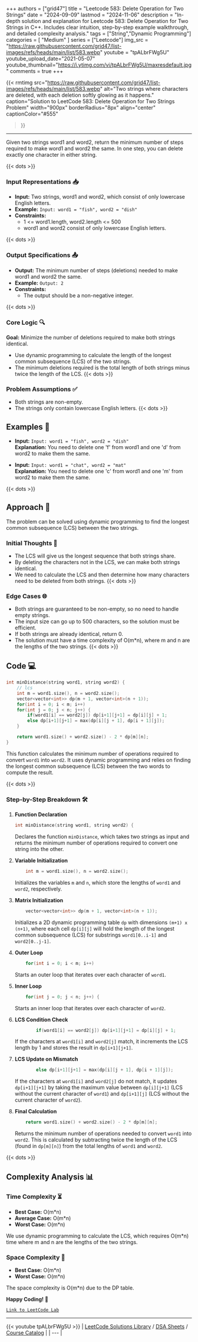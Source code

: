 
+++
authors = ["grid47"]
title = "Leetcode 583: Delete Operation for Two Strings"
date = "2024-09-09"
lastmod = "2024-11-06"
description = "In-depth solution and explanation for Leetcode 583: Delete Operation for Two Strings in C++. Includes clear intuition, step-by-step example walkthrough, and detailed complexity analysis."
tags = ["String","Dynamic Programming"]
categories = [
    "Medium"
]
series = ["Leetcode"]
img_src = "https://raw.githubusercontent.com/grid47/list-images/refs/heads/main/list/583.webp"
youtube = "tpALbrFWg5U"
youtube_upload_date="2021-05-07"
youtube_thumbnail="https://i.ytimg.com/vi/tpALbrFWg5U/maxresdefault.jpg"
comments = true
+++


{{< rmtimg 
    src="https://raw.githubusercontent.com/grid47/list-images/refs/heads/main/list/583.webp" 
    alt="Two strings where characters are deleted, with each deletion softly glowing as it happens."
    caption="Solution to LeetCode 583: Delete Operation for Two Strings Problem"
    width="900px"
    borderRadius="8px"
    align="center" 
    captionColor="#555"
>}}
---
Given two strings word1 and word2, return the minimum number of steps required to make word1 and word2 the same. In one step, you can delete exactly one character in either string.
<!--more-->
{{< dots >}}
### Input Representations 📥
- **Input:** Two strings, word1 and word2, which consist of only lowercase English letters.
- **Example:** `Input: word1 = "fish", word2 = "dish"`
- **Constraints:**
	- 1 <= word1.length, word2.length <= 500
	- word1 and word2 consist of only lowercase English letters.

{{< dots >}}
### Output Specifications 📤
- **Output:** The minimum number of steps (deletions) needed to make word1 and word2 the same.
- **Example:** `Output: 2`
- **Constraints:**
	- The output should be a non-negative integer.

{{< dots >}}
### Core Logic 🔍
**Goal:** Minimize the number of deletions required to make both strings identical.

- Use dynamic programming to calculate the length of the longest common subsequence (LCS) of the two strings.
- The minimum deletions required is the total length of both strings minus twice the length of the LCS.
{{< dots >}}
### Problem Assumptions ✅
- Both strings are non-empty.
- The strings only contain lowercase English letters.
{{< dots >}}
## Examples 🧩
- **Input:** `Input: word1 = "fish", word2 = "dish"`  \
  **Explanation:** You need to delete one 'f' from word1 and one 'd' from word2 to make them the same.

- **Input:** `Input: word1 = "chat", word2 = "mat"`  \
  **Explanation:** You need to delete one 'c' from word1 and one 'm' from word2 to make them the same.

{{< dots >}}
## Approach 🚀
The problem can be solved using dynamic programming to find the longest common subsequence (LCS) between the two strings.

### Initial Thoughts 💭
- The LCS will give us the longest sequence that both strings share.
- By deleting the characters not in the LCS, we can make both strings identical.
- We need to calculate the LCS and then determine how many characters need to be deleted from both strings.
{{< dots >}}
### Edge Cases 🌐
- Both strings are guaranteed to be non-empty, so no need to handle empty strings.
- The input size can go up to 500 characters, so the solution must be efficient.
- If both strings are already identical, return 0.
- The solution must have a time complexity of O(m*n), where m and n are the lengths of the two strings.
{{< dots >}}
## Code 💻
```cpp
int minDistance(string word1, string word2) {
    // lcs
    int m = word1.size(), n = word2.size();
    vector<vector<int>> dp(m + 1, vector<int>(n + 1));
    for(int i = 0; i < m; i++)
    for(int j = 0; j < n; j++) {
        if(word1[i] == word2[j]) dp[i+1][j+1] = dp[i][j] + 1;
        else dp[i+1][j+1] = max(dp[i][j + 1], dp[i + 1][j]);
    }

    return word1.size() + word2.size() - 2 * dp[m][n];
}
```

This function calculates the minimum number of operations required to convert `word1` into `word2`. It uses dynamic programming and relies on finding the longest common subsequence (LCS) between the two words to compute the result.

{{< dots >}}
### Step-by-Step Breakdown 🛠️
1. **Function Declaration**
	```cpp
	int minDistance(string word1, string word2) {
	```
	Declares the function `minDistance`, which takes two strings as input and returns the minimum number of operations required to convert one string into the other.

2. **Variable Initialization**
	```cpp
	    int m = word1.size(), n = word2.size();
	```
	Initializes the variables `m` and `n`, which store the lengths of `word1` and `word2`, respectively.

3. **Matrix Initialization**
	```cpp
	    vector<vector<int>> dp(m + 1, vector<int>(n + 1));
	```
	Initializes a 2D dynamic programming table `dp` with dimensions `(m+1) x (n+1)`, where each cell `dp[i][j]` will hold the length of the longest common subsequence (LCS) for substrings `word1[0..i-1]` and `word2[0..j-1]`.

4. **Outer Loop**
	```cpp
	    for(int i = 0; i < m; i++)
	```
	Starts an outer loop that iterates over each character of `word1`.

5. **Inner Loop**
	```cpp
	    for(int j = 0; j < n; j++) {
	```
	Starts an inner loop that iterates over each character of `word2`.

6. **LCS Condition Check**
	```cpp
	        if(word1[i] == word2[j]) dp[i+1][j+1] = dp[i][j] + 1;
	```
	If the characters at `word1[i]` and `word2[j]` match, it increments the LCS length by 1 and stores the result in `dp[i+1][j+1]`.

7. **LCS Update on Mismatch**
	```cpp
	        else dp[i+1][j+1] = max(dp[i][j + 1], dp[i + 1][j]);
	```
	If the characters at `word1[i]` and `word2[j]` do not match, it updates `dp[i+1][j+1]` by taking the maximum value between `dp[i][j+1]` (LCS without the current character of `word1`) and `dp[i+1][j]` (LCS without the current character of `word2`).

8. **Final Calculation**
	```cpp
	    return word1.size() + word2.size() - 2 * dp[m][n];
	```
	Returns the minimum number of operations needed to convert `word1` into `word2`. This is calculated by subtracting twice the length of the LCS (found in `dp[m][n]`) from the total lengths of `word1` and `word2`.

{{< dots >}}
## Complexity Analysis 📊
### Time Complexity ⏳
- **Best Case:** O(m*n)
- **Average Case:** O(m*n)
- **Worst Case:** O(m*n)

We use dynamic programming to calculate the LCS, which requires O(m*n) time where m and n are the lengths of the two strings.

### Space Complexity 💾
- **Best Case:** O(m*n)
- **Worst Case:** O(m*n)

The space complexity is O(m*n) due to the DP table.

**Happy Coding! 🎉**


[`Link to LeetCode Lab`](https://leetcode.com/problems/delete-operation-for-two-strings/description/)

---
{{< youtube tpALbrFWg5U >}}
| [LeetCode Solutions Library](https://grid47.xyz/leetcode/) / [DSA Sheets](https://grid47.xyz/sheets/) / [Course Catalog](https://grid47.xyz/courses/) |
| --- |
